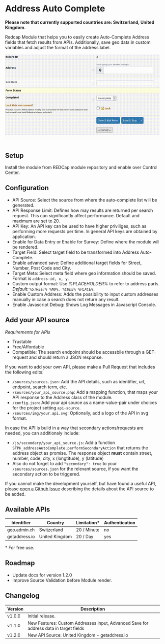# Address Auto Complete
**Please note that currently supported countries are: Switzerland, United Kingdom.**

Redcap Module that helps you to easily create Auto-Complete Address fields that fetch results from APIs. Additionally, save geo data in custom variables and adjust the format of the address label.

![Demo](address_auto_complete_demo.gif)

## Setup

Install the module from REDCap module repository and enable over Control Center.

## Configuration

- API Source: Select the source from where the auto-complete list will be generated.
- API Response Limit: Defines how may results are returned per search request. This can significantly affect performance. Default and maximum are set to 20.
- API Key: An API key can be used to have higher priviliges, such as performing more requests per time. In general API keys are obtained by application.
- Enable for Data Entry or Enable for Survey: Define where the module will be rendered.
- Target Field: Select target field to be transformed into Address Auto-Complete.
- Enable advanced save: Define additional target fields for Street, Number, Post Code and City.
- Target Meta: Select meta field where geo information should be saved. Format is <code>address-id, x, y</code>.
- Custom output format: Use <i>%PLACEHOLDER%</i> to refer to address parts. <i>Default: <code>%STREET% %NO%, %CODE% %PLACE%</code></i>.
- Enable Custom Address: Adds the possibility to input custom addresses manually in case a search does not return any result.
- Enable Javascript Debug: Shows Log Messages in Javascript Console.

## Add your API source

*Requirements for APIs*

- Trustable
- Free/Affordable
- Compatible: The search endpoint should be accessbile through a GET-request and should return a JSON response.

If you want to add your own API, please make a Pull Request that includes the following edits:

- `/sources/sources.json`: Add the API details, such as identifier, url, endpoint, search term, etc.
- `/sources/your_api_source.php`: Add a mapping function, that maps your API response to the Address class of the module.
- `/config.json`: Add your api source as a name-value-pair under choices for the project setting `api-source`.
- `/sources/img/your.api.svg`: Optionally, add a logo of the API in svg format. 

In case the API is build in a way that secondary actions/requests are needed, you can additionaly include:
- `/js/secondary/your_api_source.js`: Add a function `STPH_addressAutoComplete.performSecondaryAction` that returns the address object as promise. The response object **must** contain  street, number, code, city, x (longtitude), y (latitude)
- Also do not forget to add `"secondary": true` to your `/sources/sources.json` for the relevant source, if you want the secondary action to be triggered.


If you cannot make the development yourself, but have found a useful API, please [open a Github Issue](https://github.com/tertek/redcap-address-auto-complete/issues) describing the details about the API source to be added.

## Available APIs

Identifier     | Country              | Limitation*    | Authentication |
-------------- | -------------------- | -------------- | -------------- |
geo.admin.ch   | Switzerland          | 20 / Minute    | no             |
getaddress.io  | United Kingdom       | 20 / Day       | yes            |

\* For free use.

## Roadmap

- Update docs for version 1.2.0
- Improve Source Validation before Module render.

## Changelog

Version | Description
------- | --------------------
v1.0.0  | Initial release.
v1.1.0  | New Features: Custom Addresses input, Advanced Save for address data in target fields
v1.2.0  | New API Source: United Kingdom - getaddress.io